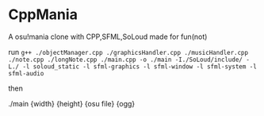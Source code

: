# CppMania
 A osu!mania clone with CPP,SFML,SoLoud made for fun(not)

 run 
 `g++ ./objectManager.cpp ./graphicsHandler.cpp ./musicHandler.cpp ./note.cpp ./longNote.cpp ./main.cpp -o ./main -I./SoLoud/include/ -L./ -l soloud_static -l sfml-graphics -l sfml-window -l sfml-system -l sfml-audio`

 then 

 ./main {width} {height} {osu file} {ogg}

